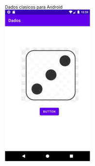 Dados clasicos para Android<br>
<img src="https://raw.githubusercontent.com/agustin-bergomi/Dados_Android/master/Screenshot_1604757570.png" style="max-width:100%;" width="280" alt="Screenshot Dados app">

